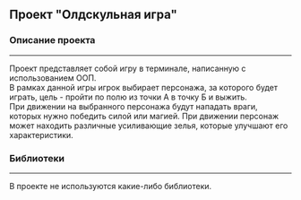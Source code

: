## Проект "Олдскульная игра" <br>
### Описание проекта <br>
---
Проект представляет собой игру в терминале, написанную с использованием ООП. <br>
В рамках данной игры игрок выбирает персонажа, за которого будет играть, цель - пройти по полю из точки А в точку Б и выжить. <br>
При движении на выбранного персонажа будут нападать враги, которых нужно победить силой или магией. При движении персонаж может находить различные усиливающие зелья, которые улучшают его характеристики. <br>

### Библиотеки <br>
---
В проекте не используются какие-либо библиотеки. <br>

